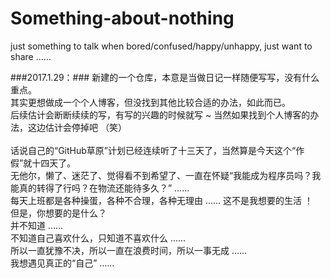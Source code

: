 # Something-about-nothing
just something to talk when bored/confused/happy/unhappy, just want to share ……

###2017.1.29：###
新建的一个仓库，本意是当做日记一样随便写写，没有什么重点。<br>
其实更想做成一个个人博客，但没找到其他比较合适的办法，如此而已。<br>
后续估计会断断续续的写，有写的兴趣的时候就写 ~ 当然如果找到个人博客的办法，这边估计会停掉吧 （笑）<br>
<br>
话说自己的“GitHub草原”计划已经连续听了十三天了，当然算是今天这个“作假”就十四天了。<br>
无他尔，懒了、迷茫了、觉得看不到希望了、一直在怀疑“我能成为程序员吗？我能真的转得了行吗？在物流还能待多久？” ……<br>
每天上班都是各种操蛋，各种不合理，各种无理由 …… 这不是我想要的生活 ！<br>
但是，你想要的是什么？<br>
并不知道 …… <br>
不知道自己喜欢什么，只知道不喜欢什么 …… <br>
所以一直犹豫不决，所以一直在浪费时间，所以一事无成 …… <br>
我想遇见真正的“自己” ……<br>
